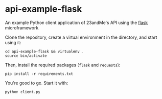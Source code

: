api-example-flask
=================

An example Python client application of 23andMe's API using the [flask](http://flask.pocoo.org/) microframework.

Clone the repository, create a virtual environment in the directory, and start using it:
```
cd api-example-flask && virtualenv .
source bin/activate
```

Then, install the required packages (```flask``` and ```requests```):
```
pip install -r requirements.txt
```

You're good to go. Start it with:
```
python client.py
```
